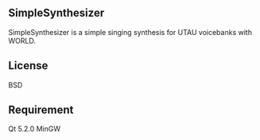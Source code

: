 SimpleSynthesizer
---
SimpleSynthesizer is a simple singing synthesis for UTAU voicebanks with WORLD.



License
---

BSD

Requirement
---

Qt 5.2.0 MinGW
